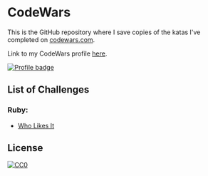 
# CodeWars
This is the GitHub repository where I save copies of the katas I've completed on [codewars.com](https://www.codewars.com/).

Link to my CodeWars profile [here](https://www.codewars.com/users/sonny-maan).  

[![Profile badge](https://www.codewars.com/users/sonny-maan/badges/large)](https://www.codewars.com/users/sonny-maan)

## List of Challenges

### Ruby:
* [Who Likes It](https://github.com/sonny-maan/CodeWars/tree/master/who_likes_it)



## License
[![CC0](https://licensebuttons.net/p/zero/1.0/88x31.png)](https://creativecommons.org/publicdomain/zero/1.0/)

